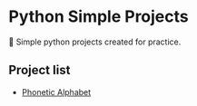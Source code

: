 # Python Simple Projects

:baby: Simple python projects created for practice. 

## Project list

* [Phonetic Alphabet](https://github.com/makifcay/python-simple-projects/tree/master/phonetic-alphabet)


